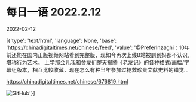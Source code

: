 # 每日一语 2022.2.12

2022-02-12

[{'type': 'text/html', 'language': None, 'base': 'https://chinadigitaltimes.net/chinese/feed', 'value': '@PreferInzaghi：10年前还能在国内正版视频网站看到完整版，现如今再次上线B站被删到妈都不认识，堪称行为艺术。 上学那会儿我和舍友们整天捣腾《老友记》的各种格式/画幅/字幕组版本，相互比较收藏，现在怎么有种当年参加过抢救珍贵文献史料的错觉…

https://chinadigitaltimes.net/chinese/676819.html

![GitHub](https://chinadigitaltimes.net/chinese/files/2022/02/202202.png)'}]